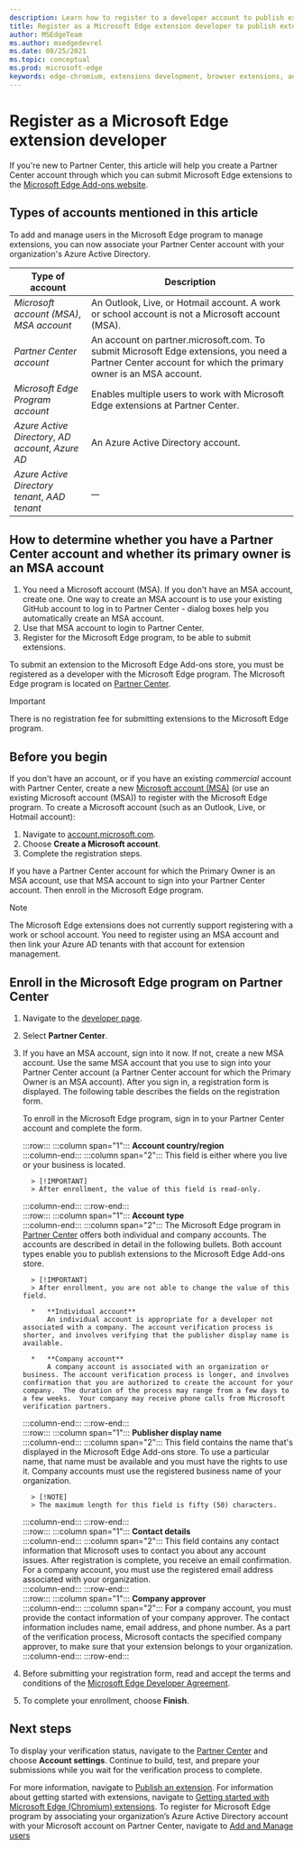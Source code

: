 ```yaml
---
description: Learn how to register to a developer account to publish extensions to Microsoft Edge Add-ons store
title: Register as a Microsoft Edge extension developer to publish extensions
author: MSEdgeTeam
ms.author: msedgedevrel
ms.date: 08/25/2021
ms.topic: conceptual
ms.prod: microsoft-edge
keywords: edge-chromium, extensions development, browser extensions, add-ons, partner center, developer
---
```

# Register as a Microsoft Edge extension developer  

If you're new to Partner Center, this article will help you create a Partner Center account <!-- and register as a Microsoft Edge extension developer --> through which you can submit Microsoft Edge extensions to the [Microsoft Edge Add-ons website](https://microsoftedge.microsoft.com/addons/Microsoft-Edge-Extensions-Home).


<!-- ====================================================================== -->
## Types of accounts mentioned in this article 

To add and manage users in the Microsoft Edge program to manage extensions, you can now associate your Partner Center account with your organization's Azure Active Directory.

| Type of account | Description |
|---|---|
| _Microsoft account (MSA)_, _MSA account_ | An Outlook, Live, or Hotmail account.  A work or school account is not a Microsoft account (MSA). |
| _Partner Center account_ | An account on partner.microsoft.com.  To submit Microsoft Edge extensions, you need a Partner Center account for which the primary owner is an MSA account. |
| _Microsoft Edge Program account_ | Enables multiple users to work with Microsoft Edge extensions at Partner Center. |
| _Azure Active Directory_, _AD account_, _Azure AD_ | An Azure Active Directory account. |
| _Azure Active Directory tenant_, _AAD tenant_ | __ |


<!-- ====================================================================== -->
## How to determine whether you have a Partner Center account and whether its primary owner is an MSA account

<!-- 'tenant' is needed in 2nd article, not 1st article. -->

1. You need a Microsoft account (MSA).  If you don't have an MSA account, create one.  One way to create an MSA account is to use your existing GitHub account to log in to Partner Center - dialog boxes help you automatically create an MSA account.
1. Use that MSA account to login to Partner Center.
1. Register for the Microsoft Edge program, to be able to submit extensions.

<!-- this article has a broader audience than aad-account.md -->

To submit an extension to the Microsoft Edge Add-ons store, you must be registered as a developer with the Microsoft Edge program.  The Microsoft Edge program is located on [Partner Center][MicrosoftPartnerCenter].  

> [!IMPORTANT]
> There is no registration fee for submitting extensions to the Microsoft Edge program.  


<!-- ====================================================================== -->
## Before you begin  

If you don't have an account, or if you have an existing _commercial_ account with Partner Center, create a new [Microsoft account (MSA)][WindowsCommunityEverythingAboutMicrosoftAccounts] (or use an existing Microsoft account (MSA)) to register with the Microsoft Edge program.  To create a Microsoft account (such as an Outlook, Live, or Hotmail account):

1. Navigate to [account.microsoft.com][MicrosoftAccount].  
1. Choose **Create a Microsoft account**.
1. Complete the registration steps.
    
If you have a Partner Center account for which the Primary Owner is an MSA account, use that MSA account to sign into your Partner Center account.  Then enroll in the Microsoft Edge program. 

> [!NOTE]
> The Microsoft Edge extensions does not currently support registering with a work or school account. You need to register using an MSA account and then link your Azure AD tenants with that account for extension management. 


<!-- ====================================================================== -->
## Enroll in the Microsoft Edge program on Partner Center  

1.  Navigate to the [developer page][MicrosoftPartnerCenter].
1.  Select **Partner Center**.  
1.  If you have an MSA account, sign into it now.  If not, create a new MSA account.  Use the same MSA account that you use to sign into your Partner Center account (a Partner Center account for which the Primary Owner is an MSA account).  After you sign in, a registration form is displayed. The following table describes the fields on the registration form.  
    
    To enroll in the Microsoft Edge program, sign in to your Partner Center account and complete the form.  
    
    :::row:::
       :::column span="1":::
          **Account country/region**  
       :::column-end:::
       :::column span="2":::
          This field is either where you live or your business is located.  
          
          > [!IMPORTANT]
          > After enrollment, the value of this field is read-only.  
          
       :::column-end:::
    :::row-end:::  
    :::row:::
       :::column span="1":::
          **Account type**  
       :::column-end:::
       :::column span="2":::
          The Microsoft Edge program in [Partner Center][MicrosoftPartnerCenter] offers both individual and company accounts. The accounts are described in detail in the following bullets.  Both account types enable you to publish extensions to the Microsoft Edge Add-ons store.  
          
          > [!IMPORTANT]
          > After enrollment, you are not able to change the value of this field.  
          
          *   **Individual account**  
              An individual account is appropriate for a developer not associated with a company. The account verification process is shorter, and involves verifying that the publisher display name is available.  

          *   **Company account**  
              A company account is associated with an organization or business. The account verification process is longer, and involves confirmation that you are authorized to create the account for your company.  The duration of the process may range from a few days to a few weeks.  Your company may receive phone calls from Microsoft verification partners.
              
       :::column-end:::
    :::row-end:::  
    :::row:::
       :::column span="1":::
          **Publisher display name**  
       :::column-end:::
       :::column span="2":::
          This field contains the name that's displayed in the Microsoft Edge Add-ons store.  To use a particular name, that name must be available and you must have the rights to use it.  Company accounts must use the registered business name of your organization.  
          
          > [!NOTE]
          > The maximum length for this field is fifty (50) characters.  
          
       :::column-end:::
    :::row-end:::  
    :::row:::
       :::column span="1":::
          **Contact details**  
       :::column-end:::
       :::column span="2":::
          This field contains any contact information that Microsoft uses to contact you about any account issues. After registration is complete, you receive an email confirmation. For a company account, you must use the registered email address associated with your organization.  
       :::column-end:::
    :::row-end:::  
    :::row:::
       :::column span="1":::
          **Company approver**  
       :::column-end:::
       :::column span="2":::
          For a company account, you must provide the contact information of your company approver.  The contact information includes name, email address, and phone number.  As a part of the verification process, Microsoft contacts the specified company approver, to make sure that your extension belongs to your organization.  
       :::column-end:::
    :::row-end:::  
    
1.  Before submitting your registration form, read and accept the terms and conditions of the [Microsoft Edge Developer Agreement][MicrosoftAppDeveloperAgreement].  
1.  To complete your enrollment, choose **Finish**.  
    

<!-- ====================================================================== -->
## Next steps  

To display your verification status, navigate to the [Partner Center][MicrosoftPartnerCenter] and choose **Account settings**.  Continue to build, test, and prepare your submissions while you wait for the verification process to complete.

For more information, navigate to [Publish an extension][ExtensionsChromiumPublishExtension].  For information about getting started with extensions, navigate to [Getting started with Microsoft Edge (Chromium) extensions][ExtensionsChromiumGettingStartedIndex]. To register for Microsoft Edge program by associating your organization’s Azure Active Directory account with your Microsoft account on Partner Center, navigate to [Add and Manage users][AddandManageUsers]

<!-- links -->  

[AddandManageUsers]: ./aad-account.md "Add and Manage users | Microsoft Docs"

[ExtensionsChromiumGettingStartedIndex]: ../getting-started/index.md "Getting started with Microsoft Edge (Chromium) extensions | Microsoft Docs"  
[ExtensionsChromiumPublishExtension]:  ./publish-extension.md "Publish an extension | Microsoft Docs"  

[MicrosoftAppDeveloperAgreement]:  /legal/windows/agreements/app-developer-agreement "App Developer agreement | Microsoft Docs"  

[MicrosoftAccount]:  https://account.microsoft.com/account "Microsoft account"  

[MicrosoftPartnerCenter]:  https://partner.microsoft.com/dashboard/microsoftedge/public/login?ref=dd "Partner Center"  

[WindowsCommunityEverythingAboutMicrosoftAccounts]:  https://community.windows.com/stories/everything-you-need-to-know-about-microsoft-accounts "Everything you need to know about Microsoft accounts | Windows Community"  
